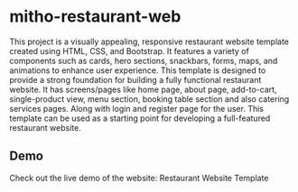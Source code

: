 # mitho-restaurant-web
This project is a visually appealing, responsive restaurant website template created using HTML, CSS, and Bootstrap. It features a variety of components such as cards, hero sections, snackbars, forms, maps, and animations to enhance user experience. This template is designed to provide a strong foundation for building a fully functional restaurant website.
It has screens/pages like home page, about page, add-to-cart, single-product view, menu section, booking table section and also catering services pages. Along with login and register page for the user. 
This template can be used as a starting point for developing a full-featured restaurant website.

## Demo
Check out the live demo of the website: Restaurant Website Template
